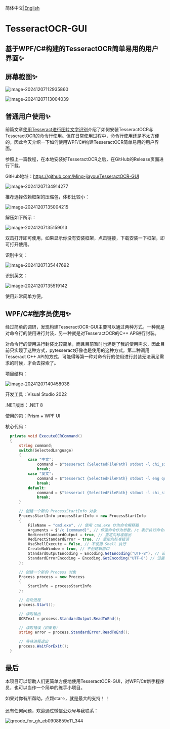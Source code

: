 简体中文|[English](./README.md) 

# TesseractOCR-GUI

## 基于WPF/C#构建的TesseractOCR简单易用的用户界面✨

## 屏幕截图✨

![image-20241207112935860](https://mingupupup.oss-cn-wuhan-lr.aliyuncs.com/imgs/image-20241207112935860.png)

![image-20241207113004039](https://mingupupup.oss-cn-wuhan-lr.aliyuncs.com/imgs/image-20241207113004039.png)

## 普通用户使用✨

前篇文章[使用Tesseract进行图片文字识别](https://mp.weixin.qq.com/s/C2o0-RtubtQb4pzys2wx6w)介绍了如何安装TesseractOCR与TesseractOCR的命令行使用。但在日常使用过程中，命令行使用还是不太方便的，因此今天介绍一下如何使用WPF/C#构建TesseractOCR简单易用的用户界面。

参照上一篇教程，在本地安装好TesseractOCR之后，在GitHub的Release页面进行下载。

GitHub地址：https://github.com/Ming-jiayou/TesseractOCR-GUI

![image-20241207134914277](https://mingupupup.oss-cn-wuhan-lr.aliyuncs.com/imgs/image-20241207134914277.png)

推荐选择依赖框架的压缩包，体积比较小：

![image-20241207135004215](https://mingupupup.oss-cn-wuhan-lr.aliyuncs.com/imgs/image-20241207135004215.png)

解压如下所示：

![image-20241207135159013](https://mingupupup.oss-cn-wuhan-lr.aliyuncs.com/imgs/image-20241207135159013.png)

双击打开即可使用，如果显示你没有安装框架，点击链接，下载安装一下框架，即可打开使用。

识别中文：

![image-20241207135447692](https://mingupupup.oss-cn-wuhan-lr.aliyuncs.com/imgs/image-20241207135447692.png)

识别英文：

![image-20241207135519142](https://mingupupup.oss-cn-wuhan-lr.aliyuncs.com/imgs/image-20241207135519142.png)

使用非常简单方便。

## WPF/C#程序员使用✨

经过简单的调研，发现构建TesseractOCR-GUI主要可以通过两种方式。一种就是对命令行的使用进行封装，另一种就是对TesseractOCR的C++ API进行封装。

对命令行的使用进行封装比较简单，而且目前暂时也满足了我的使用需求，因此目前只实现了这种方式，pytesseract好像也是使用的这种方式。第二种调用Tesseract C++ API的方式，可能得等第一种对命令行的使用进行封装无法满足需求的时候，才会去探索了。

项目结构：

![image-20241207140458038](https://mingupupup.oss-cn-wuhan-lr.aliyuncs.com/imgs/image-20241207140458038.png)

开发工具：Visual Studio 2022

.NET版本：.NET 8

使用的包：Prism + WPF UI

核心代码：

```csharp
  private void ExecuteOCRCommand()
  {
      string command;
      switch(SelectedLanguage)
      {
          case "中文":
              command = $"tesseract {SelectedFilePath} stdout -l chi_sim quiet";
              break;
          case "英文":
              command = $"tesseract {SelectedFilePath} stdout -l eng quiet";
              break;
          default:
              command = $"tesseract {SelectedFilePath} stdout -l chi_sim quiet";
              break;
      }  

      // 创建一个新的 ProcessStartInfo 对象
      ProcessStartInfo processStartInfo = new ProcessStartInfo
      {
          FileName = "cmd.exe", // 使用 cmd.exe 作为命令解释器
          Arguments = $"/c {command}", // 传递命令作为参数，/c 表示执行命令后退出
          RedirectStandardOutput = true, // 重定向标准输出
          RedirectStandardError = true, // 重定向标准错误
          UseShellExecute = false, // 不使用 Shell 执行
          CreateNoWindow = true, // 不创建新窗口
          StandardOutputEncoding = Encoding.GetEncoding("UTF-8"), // 设置标准输出的编码
          StandardErrorEncoding = Encoding.GetEncoding("UTF-8") // 设置标准错误的编码
      };

      // 创建一个新的 Process 对象
      Process process = new Process
      {
          StartInfo = processStartInfo
      };

      // 启动进程
      process.Start();

      // 读取输出
      OCRText = process.StandardOutput.ReadToEnd();

      // 读取错误（如果有）
      string error = process.StandardError.ReadToEnd();

      // 等待进程退出
      process.WaitForExit();
  }
```

## 最后

本项目可以帮助人们更简单方便地使用TesseractOCR-GUI，对WPF/C#新手程序员，也可以当作一个简单的练手小项目。

如果对你有所帮助，点颗star⭐，就是最大的支持！！

还有任何问题，欢迎通过微信公众号与我联系：

![qrcode_for_gh_eb0908859e11_344](https://mingupupup.oss-cn-wuhan-lr.aliyuncs.com/imgs/qrcode_for_gh_eb0908859e11_344.jpg)